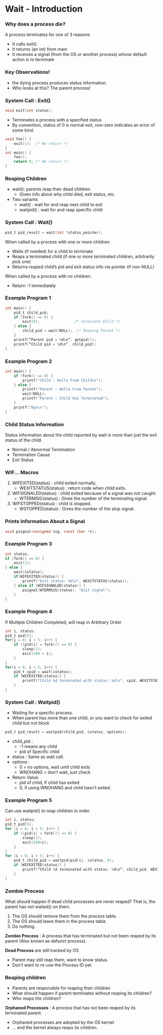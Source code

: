 # Wait - Introduction
### Why does a process die?
A process terminates for one of 3 reasons:
  - It calls exit()
  - It returns (an int) from main
  - It receives a signal (from the OS or another process) whose default action is to terminate

### Key Observations!
  - the dying process produces status information.
  - Who looks at this? The parent process!

### System Call : Exit()
```c
void exit(int status);
```
  - Terminates a process with a specified status
  - By convention, status of 0 is normal exit, non-zero indicates an error of some kind.
```c
void foo() {
    exit(1);  /* No return */
}
int main() {
    foo(); 
    return 0; /* No return */
}
```

### Reaping Children
  - wait(): parents reap their dead children
    - Given info about why child died, exit status, etc.
  - Two variants
    - wait()    : wait for and reap next child to exit
    - waitpid() : wait for and reap specific child

### System Call : Wait()
```c
pid_t pid_result = wait(int *status_pointer);
```
When called by a process with one or more children:
- Waits (if needed) for a child to terminate
- Reaps a terminated child (if one or more terminated children, arbitrarily
pick one)
- Returns reaped child’s pid and exit status info via pointer (if
non-NULL)

When called by a process with no children:
- Return -1 immediately

### Example Program 1
```c
int main() {
    pid_t child_pid;
    if (fork() == 0) {
        exit(0);                /* Terminate Child */
    } else {
        child_pid = wait(NULL);  /* Reaping Parent */
    }
    printf(“Parent pid = %d\n”, getpid());
    printf(“Child pid = %d\n”, child_pid);
}
```

### Example Program 2
```c
int main() {
    if (fork() == 0) {
        printf("Child : Hello From Child\n");
    } else {
        printf("Parent : Hello From Parent");
        wait(NULL);
        printf("Parent : Child has Terminated");
    }
    printf("Bye\n");
}
```

### Child Status Information
Status information about the child reported by wait is more than just the exit status of the child.
- Normal / Abnormal Termination
- Termination Cause
- Exit Status

### WIF... Macros
1. WIFEXITED(status) : child exited normally.
    - WEXITSTATUS(status) : return code when child exits.
2. WIFSIGNALED(status) : child exited because of a signal was not caught.
    - WTERMSIG(status) : Gives the number of the terminating signal.
3. WIFSTOPPED(status) : child is stopped.
    - WSTOPPED(status) : Gives the number of the stop signal.

### Prints Information About a Signal
```c
void psignal(unsigned sig, const char *s);     
```
### Example Program 3
```c
int status;
if (fork() == 0) {
    exit(1);
} else {
    wait(&status);
    if(WIFEXITED(status)) {
        printf("Exit status: %d\n", WEXITSTATUS(status));
    } else if (WIFSIGNALED(status)) {
        psignal(WTERMSIG(status), "Exit signal");   
    }
}
```
### Example Program 4
If Multiple Children Completed, will reap in Arbitrary Order
```c
int i, status;
pid_t pid[5];
for(i = 0; i < 5; i++) {
    if ((pid[i] = fork()) == 0) {
        sleep(1);
        exit(100 + i);
    }
}
for(i = 0; i < 5; i++) {
    pid_t cpid = wait(&status);
    if (WIFEXITED(status)) {
        printf("Child %d terminated with status: %d\n", cpid, WEXITSTATUS(status));
    }
}
```

### System Call : Waitpid()
- Waiting for a specific process.
- When parent has more than one child, or you want to check for exited child but not block
```c
pid_t pid_result = waitpid(child_pid, &status, options);
```
- child_pid :
    -   -1 means any child
    -   pid of Specific child
- status : Same as wait call.
- options : 
    - 0 = no options, wait until child exits
    - WNOHANG = don't wait, just check
- Return Value:
    - pid of child, if child has exited
    - 0, if using WNOHANG and child hasn't exited.

### Example Program 5
Can use waitpid() to reap children in order.
```c
int i, status;
pid_t pid[5];
for (i = 0; i < 5; i++) {
    if ((pid[i] = fork()) == 0) {
        sleep(1);
        exit(100+i);
    }
}
for (i = 0; i < 5; i++) {
    pid_t child_pid = waitpid(pid[i], &status, 0);
    if (WIFEXITED(status)) {
        printf(“Child %d terminated with status: %d\n”, child_pid, WEXITSTATUS(status));
    }
}
```

### Zombie Process
What should happen if dead child processes are never reaped? That is, the parent has not waited() on them.
1. The OS should remove them from the process table.
2. The OS should leave them in the process table.
3. Do nothing.

**Zombie Process** : A process that has terminated but not been
reaped by its parent (Also known as defunct process).

**Dead Process** are still tracked by OS
- Parent may still reap them, want to know status.
- Don't want to re-use the Process ID yet.

### Reaping children
- Parents are responsible for reaping their children
- What should happen if parent terminates without reaping its children?
- Who reaps the children?

**Orphaned Processes** : A process that has not been reaped by its
terminated parent.
- Orphaned processes are adopted by the OS kernel
- ... and the kernel always reaps its children.